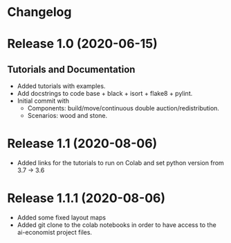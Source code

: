 # Changelog

# Release 1.0 (2020-06-15)

## Tutorials and Documentation

- Added tutorials with examples.
- Add docstrings to code base + black + isort + flake8 + pylint.
- Initial commit with
  - Components: build/move/continuous double auction/redistribution.
  - Scenarios: wood and stone.
  
# Release 1.1 (2020-08-06)

- Added links for the tutorials to run on Colab and set python version from 3.7 -> 3.6

# Release 1.1.1 (2020-08-06)

- Added some fixed layout maps
- Added git clone to the colab notebooks in order to have access to the ai-economist project files.
